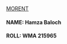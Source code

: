 <a href="https://morent-hb.netlify.app/">MORENT</a>
</br>
<h4>NAME: Hamza Baloch</h4>
<h4>ROLL: WMA 215965</h4>

 
